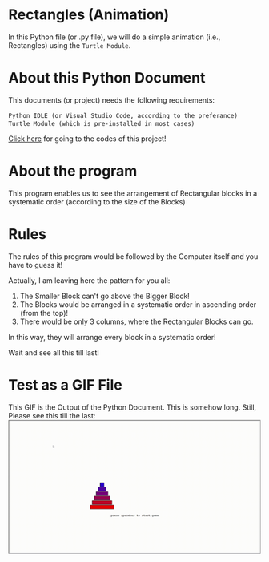 # Rectangles (Animation)
In this Python file (or .py file), we will do a simple animation (i.e., Rectangles) using the ```Turtle Module```.

# About this Python Document
This documents (or project) needs the following requirements:
```
Python IDLE (or Visual Studio Code, according to the preferance)
Turtle Module (which is pre-installed in most cases)
```
[Click here](Rectangles.py) for going to the codes of this project!

# About the program
This program enables us to see the arrangement of Rectangular blocks in a systematic order (according to the size of the Blocks)

# Rules
The rules of this program would be followed by the Computer itself and you have to guess it!

Actually, I am leaving here the pattern for you all:

1) The Smaller Block can't go above the Bigger Block!
2) The Blocks would be arranged in a systematic order in ascending order (from the top)!
3) There would be only 3 columns, where the Rectangular Blocks can go.

In this way, they will arrange every block in a systematic order!

Wait and see all this till last!

# Test as a GIF File
This GIF is the Output of the Python Document. This is somehow long. Still, Please see this till the last:
![](Main.gif)
